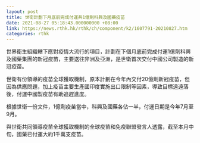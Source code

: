 ```yaml
---
layout: post
title: 世衛計劃下月底前完成付運共1億劑科興及國藥疫苗
date: 2021-08-27 05:18:43.000000000 +08:00
link: https://news.rthk.hk/rthk/ch/component/k2/1607791-20210827.htm
categories: rthk
---
```


世界衛生組織轄下應對疫情大流行的項目，計劃在下個月底前完成付運1億劑科興及國藥集團的新冠疫苗，主要送往非洲及亞洲，是世衛首次交付中國公司製造的新冠疫​​苗。

世衛有份領導的疫苗全球獲取機制，原本計劃在今年內交付20億劑新冠疫苗，但因為供應問題，加上疫苗主要生產國印度實施出口限制等因素，導致目標遠遠落後，付運中國製疫​​苗有助追趕進度。

根據世衛一份文件，1億劑疫苗當中，科興及國藥各佔一半，付運日期是今年7月至9月。

與世衛共同領導疫苗全球獲取機制的全球疫苗和免疫聯盟發言人透露，截至本月中旬，國藥已付運大約1千萬支疫苗。
